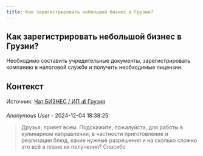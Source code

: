 ```yaml
---
title: Как зарегистрировать небольшой бизнес в Грузии?
---
```


## Как зарегистрировать небольшой бизнес в Грузии?

Необходимо составить учредительные документы, зарегистрировать компанию в налоговой службе и получить необходимые лицензии.

## Контекст

Источник: [Чат БИЗНЕС / ИП 💰 Грузия](https://t.me/ip_ge)

_Anonymous User_ - 2024-12-04 18:38:25:

> Друзья, привет всем. Подскажите, пожалуйста, для работы в кулинарном направлении, в частности приготовление и реализация блюд, какие нужные разрешения и на сколько сложно это всё в плане их получения? Спасибо
